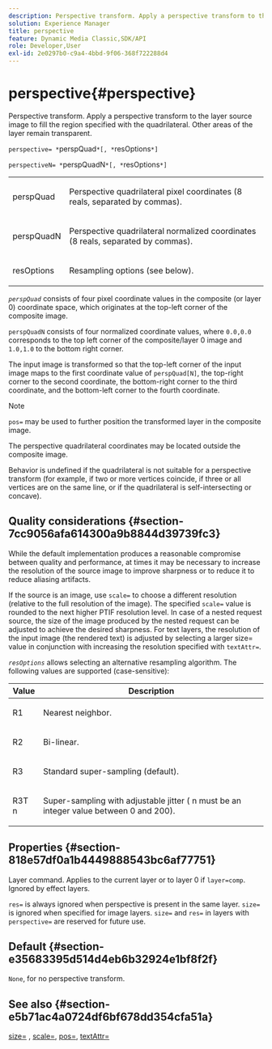 ```yaml
---
description: Perspective transform. Apply a perspective transform to the layer source image to fill the region specified with the quadrilateral. Other areas of the layer remain transparent.
solution: Experience Manager
title: perspective
feature: Dynamic Media Classic,SDK/API
role: Developer,User
exl-id: 2e0297b0-c9a4-4bbd-9f06-368f722288d4
---
```

# perspective{#perspective}

Perspective transform. Apply a perspective transform to the layer source image to fill the region specified with the quadrilateral. Other areas of the layer remain transparent.

 `perspective= *`perspQuad`*[, *`resOptions`*]`

`perspectiveN= *`perspQuadN`*[, *`resOptions`*]`

<table id="simpletable_4BD38BBF53964F7D97B9E58914C97B3F"> 
 <tr class="strow"> 
  <td class="stentry"> <p><span class="varname"> perspQuad</span> </p></td> 
  <td class="stentry"> <p>Perspective quadrilateral pixel coordinates (8 reals, separated by commas). </p></td> 
 </tr> 
 <tr class="strow"> 
  <td class="stentry"> <p><span class="varname"> perspQuadN</span> </p></td> 
  <td class="stentry"> <p>Perspective quadrilateral normalized coordinates (8 reals, separated by commas). </p></td> 
 </tr> 
 <tr class="strow"> 
  <td class="stentry"> <p><span class="varname"> resOptions</span> </p></td> 
  <td class="stentry"> <p>Resampling options (see below). </p></td> 
 </tr> 
</table>

*`perspQuad`* consists of four pixel coordinate values in the composite (or layer 0) coordinate space, which originates at the top-left corner of the composite image.

`perspQuadN` consists of four normalized coordinate values, where `0.0,0.0` corresponds to the top left corner of the composite/layer 0 image and `1.0,1.0` to the bottom right corner.

The input image is transformed so that the top-left corner of the input image maps to the first coordinate value of `perspQuad[N]`, the top-right corner to the second coordinate, the bottom-right corner to the third coordinate, and the bottom-left corner to the fourth coordinate.

>[!NOTE]
>
>`pos=` may be used to further position the transformed layer in the composite image.

The perspective quadrilateral coordinates may be located outside the composite image.

Behavior is undefined if the quadrilateral is not suitable for a perspective transform (for example, if two or more vertices coincide, if three or all vertices are on the same line, or if the quadrilateral is self-intersecting or concave).

## Quality considerations {#section-7cc9056afa614300a9b8844d39739fc3}

While the default implementation produces a reasonable compromise between quality and performance, at times it may be necessary to increase the resolution of the source image to improve sharpness or to reduce it to reduce aliasing artifacts.

If the source is an image, use `scale=` to choose a different resolution (relative to the full resolution of the image). The specified `scale=` value is rounded to the next higher PTIF resolution level. In case of a nested request source, the size of the image produced by the nested request can be adjusted to achieve the desired sharpness. For text layers, the resolution of the input image (the rendered text) is adjusted by selecting a larger size= value in conjunction with increasing the resolution specified with `textAttr=`.

*`resOptions`* allows selecting an alternative resampling algorithm. The following values are supported (case-sensitive):

<table id="table_0F20007986324E228096888ED37219C0"> 
 <thead> 
  <tr> 
   <th class="entry"> <b> Value</b> </th> 
   <th class="entry"> <b> Description</b> </th> 
  </tr> 
 </thead>
 <tbody> 
  <tr> 
   <td> <p> <span class="codeph"> R1</span> </p> </td> 
   <td> <p> Nearest neighbor. </p> </td> 
  </tr> 
  <tr> 
   <td> <p> <span class="codeph"> R2</span> </p> </td> 
   <td> <p> Bi-linear. </p> </td> 
  </tr> 
  <tr> 
   <td> <p> <span class="codeph"> R3</span> </p> </td> 
   <td> <p> Standard super-sampling (default). </p> </td> 
  </tr> 
  <tr> 
   <td> <p> <span class="codeph">R3T<span class="varname"> n</span></span> </p> </td> 
   <td> <p> Super-sampling with adjustable jitter (<span class="varname"> n</span> must be an integer value between 0 and 200). </p> </td> 
  </tr> 
 </tbody> 
</table>

## Properties {#section-818e57df0a1b4449888543bc6af77751}

Layer command. Applies to the current layer or to layer 0 if `layer=comp`. Ignored by effect layers.

`res=` is always ignored when perspective is present in the same layer. `size=` is ignored when specified for image layers. `size=` and `res=` in layers with `perspective=` are reserved for future use.

## Default {#section-e35683395d514d4eb6b32924e1bf8f2f}

`None`, for no perspective transform.

## See also {#section-e5b71ac4a0724df6bf678dd354cfa51a}

[size=](../../../../../is-api/http-ref/image-serving-api-ref/c-http-protocol-reference/c-data-types/r-size.md#reference-04d383f32c7b4003bed9978cb854747b) , [scale=](../../../../../is-api/http-ref/image-serving-api-ref/c-http-protocol-reference/c-command-reference/r-is-http-scale.md#reference-098c30cea1764f189e6f7c7e400cc065), [pos=](../../../../../is-api/http-ref/image-serving-api-ref/c-http-protocol-reference/c-command-reference/r-pos.md#reference-65de948f4b404f1182b22119ca332143), [textAttr=](../../../../../is-api/http-ref/image-serving-api-ref/c-http-protocol-reference/c-command-reference/r-textattr.md#reference-ff00484fa3244286abeff34911f7ec0d)

